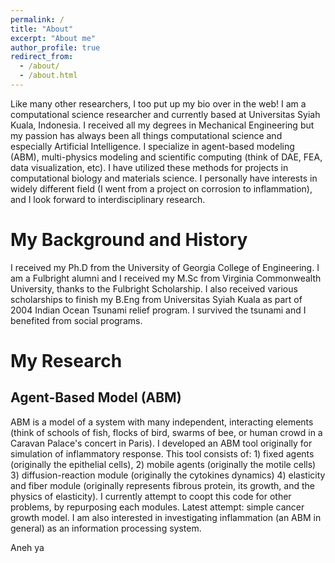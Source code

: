 ```yaml
---
permalink: /
title: "About"
excerpt: "About me"
author_profile: true
redirect_from:
  - /about/
  - /about.html
---
```


<!-- <ul>{% capture written_year %}'None'{% endcapture %}
{% for post in site.posts limit:3 %}
  {% capture year %}{{ post.date | date: '%Y' }}{% endcapture %}
  {% if year != written_year %}
    <h2 id="{{ year | slugify }}" class="archive__subtitle">{{ year }}</h2>
    {% capture written_year %}{{ year }}{% endcapture %}
  {% endif %}
  {% include archive-single.html %}
{% endfor %}</ul> -->

<!-- About
====== -->
Like many other researchers, I too put up my bio over in the web! I am a computational science researcher and currently based at Universitas Syiah Kuala, Indonesia. I received all my degrees in Mechanical Engineering but my passion has always been all things computational science and especially Artificial Intelligence. I specialize in agent-based modeling (ABM), multi-physics modeling and scientific computing (think of DAE, FEA, data visualization, etc). I have utilized these methods for projects in computational biology and materials science. I personally have interests in widely different field (I went from a project on corrosion to inflammation), and I look forward to interdisciplinary research.

My Background and History
======
I received my Ph.D from the University of Georgia College of Engineering. I am a Fulbright alumni and I received my M.Sc from Virginia Commonwealth University, thanks to the Fulbright Scholarship. I also received various scholarships to finish my B.Eng from Universitas Syiah Kuala as part of 2004 Indian Ocean Tsunami relief program. I survived the tsunami and I benefited from social programs.

My Research
======
Agent-Based Model (ABM)
------
ABM is a model of a system with many independent, interacting elements (think of schools of fish, flocks of bird, swarms of bee, or human crowd in a Caravan Palace's concert in Paris). I developed an ABM tool originally for simulation of inflammatory response. This tool consists of: 1) fixed agents (originally the epithelial cells), 2) mobile agents (originally the motile cells) 3) diffusion-reaction module (originally the cytokines dynamics) 4) elasticity and fiber module (originally represents fibrous protein, its growth, and the physics of elasticity). I currently attempt to coopt this code for other problems, by repurposing each modules. Latest attempt: simple cancer growth model.
I am also interested in investigating inflammation (an ABM in general) as an information processing system.

Aneh ya

<!-- Materials Informatics
------
This is started when I found it was difficult to import complex shapes of stainless steel phases (ferrite and austenite) into a FEM software that starts with 'A' and ends with "S". So I decided to make a code

My colleague has a library of SEM images of atmospheric corrosion products. The atmospheric corrosion products seem to

What I am interested in here is to apply informatics paradigm for materials science, to view materials in terms of information science. Further question is: can we model mechanics of materials in terms of information flow or as an information processing system?

Multi-Physics Modeling
------


Multi-Physics Modeling
------ -->



<!-- My research attempts to frame analyses in Materials Science into information science paradigm. I -->

<!-- Like many other Jekyll-based GitHub Pages templates, academicpages makes you separate the website's content from its form. The content & metadata of your website are in structured markdown files, while various other files constitute the theme, specifying how to transform that content & metadata into HTML pages. You keep these various markdown (.md), YAML (.yml), HTML, and CSS files in a public GitHub repository. Each time you commit and push an update to the repository, the [GitHub pages](https://pages.github.com/) service creates static HTML pages based on these files, which are hosted on GitHub's servers free of charge. -->

<!-- Many of the features of dynamic content management systems (like Wordpress) can be achieved in this fashion, using a fraction of the computational resources and with far less vulnerability to hacking and DDoSing. You can also modify the theme to your heart's content without touching the content of your site. If you get to a point where you've broken something in Jekyll/HTML/CSS beyond repair, your markdown files describing your talks, publications, etc. are safe. You can rollback the changes or even delete the repository and start over -- just be sure to save the markdown files! Finally, you can also write scripts that process the structured data on the site, such as [this one](https://github.com/academicpages/academicpages.github.io/blob/master/talkmap.ipynb) that analyzes metadata in pages about talks to display [a map of every location you've given a talk](https://academicpages.github.io/talkmap.html).


Create content & metadata
------
For site content, there is one markdown file for each type of content, which are stored in directories like _publications, _talks, _posts, _teaching, or _pages. For example, each talk is a markdown file in the [_talks directory](https://github.com/academicpages/academicpages.github.io/tree/master/_talks). At the top of each markdown file is structured data in YAML about the talk, which the theme will parse to do lots of cool stuff. The same structured data about a talk is used to generate the list of talks on the [Talks page](https://academicpages.github.io/talks), each [individual page](https://academicpages.github.io/talks/2012-03-01-talk-1) for specific talks, the talks section for the [CV page](https://academicpages.github.io/cv), and the [map of places you've given a talk](https://academicpages.github.io/talkmap.html) (if you run this [python file](https://github.com/academicpages/academicpages.github.io/blob/master/talkmap.py) or [Jupyter notebook](https://github.com/academicpages/academicpages.github.io/blob/master/talkmap.ipynb), which creates the HTML for the map based on the contents of the _talks directory).

**Markdown generator**

I have also created [a set of Jupyter notebooks](https://github.com/academicpages/academicpages.github.io/tree/master/markdown_generator
) that converts a CSV containing structured data about talks or presentations into individual markdown files that will be properly formatted for the academicpages template. The sample CSVs in that directory are the ones I used to create my own personal website at stuartgeiger.com. My usual workflow is that I keep a spreadsheet of my publications and talks, then run the code in these notebooks to generate the markdown files, then commit and push them to the GitHub repository.

How to edit your site's GitHub repository
------
Many people use a git client to create files on their local computer and then push them to GitHub's servers. If you are not familiar with git, you can directly edit these configuration and markdown files directly in the github.com interface. Navigate to a file (like [this one](https://github.com/academicpages/academicpages.github.io/blob/master/_talks/2012-03-01-talk-1.md) and click the pencil icon in the top right of the content preview (to the right of the "Raw | Blame | History" buttons). You can delete a file by clicking the trashcan icon to the right of the pencil icon. You can also create new files or upload files by navigating to a directory and clicking the "Create new file" or "Upload files" buttons.

Example: editing a markdown file for a talk
![Editing a markdown file for a talk](/images/editing-talk.png)

For more info
------
More info about configuring academicpages can be found in [the guide](https://academicpages.github.io/markdown/). The [guides for the Minimal Mistakes theme](https://mmistakes.github.io/minimal-mistakes/docs/configuration/) (which this theme was forked from) might also be helpful. -->
